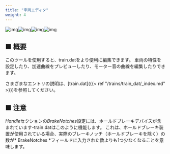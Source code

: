 ```yaml
---
title: "車両エディタ"
weight: 4
---
```


![img](/images/tool_traineditor_screenshot_1.png)![img](/images/tool_traineditor_screenshot_2.png)![img](/images/tool_traineditor_screenshot_3.png)![img](/images/tool_traineditor_screenshot_4.png)

## ■ 概要

このツールを使用すると、train.datをより便利に編集できます。 車両の特性を設定したり、加速曲線をプレビューしたり、モーター音の曲線を編集したりできます。

さまざまなエントリの説明は、[train.dat]({{< ref "/trains/train_dat/_index.md" >}})を参照してください。

## ■ 注意

*Handle*セクションの*BrakeNotches*設定には、ホールドブレーキデバイスが含まれています-train.datはこのように機能します。 これは、ホールドブレーキ装置が使用されている場合、実際のブレーキノッチ（ホールドブレーキを除く）の数が* BrakeNotches *フィールドに入力された数よりも1つ少なくなることを意味します。